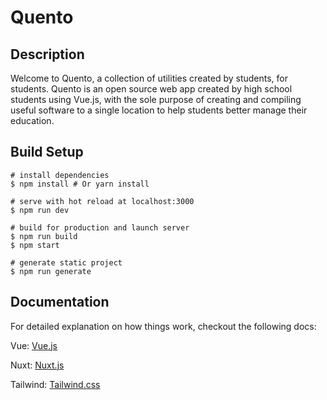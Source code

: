 # Quento

## Description
Welcome to Quento, a collection of utilities created by students, for students. Quento is an open source web app created by high school students using Vue.js, with the sole purpose of creating and compiling useful software to a single location to help students better manage their education.  

## Build Setup
```
# install dependencies
$ npm install # Or yarn install

# serve with hot reload at localhost:3000
$ npm run dev

# build for production and launch server
$ npm run build
$ npm start

# generate static project
$ npm run generate
```

## Documentation

For detailed explanation on how things work, checkout the following docs:

Vue: [Vue.js](https://vuejs.org/v2/guide/)

Nuxt: [Nuxt.js](https://nuxtjs.org/guide/installation/)

Tailwind: [Tailwind.css](https://tailwindcss.com/docs/installation)
